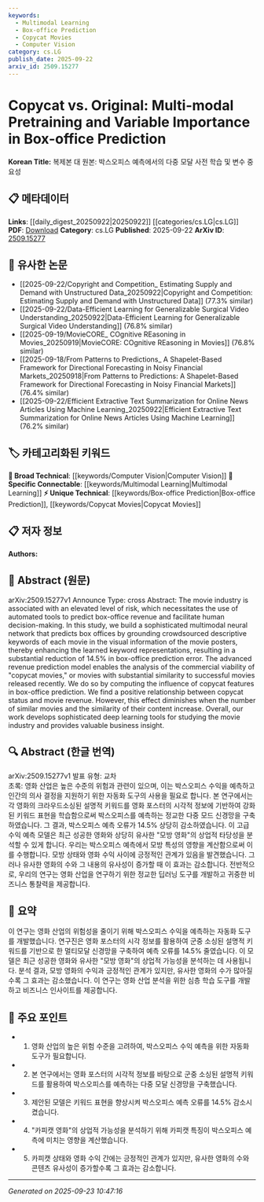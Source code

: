 ```yaml
---
keywords:
  - Multimodal Learning
  - Box-office Prediction
  - Copycat Movies
  - Computer Vision
category: cs.LG
publish_date: 2025-09-22
arxiv_id: 2509.15277
---
```


<!-- KEYWORD_LINKING_METADATA:
{
  "processed_timestamp": "2025-09-23T10:47:16.784840",
  "vocabulary_version": "1.0",
  "selected_keywords": [
    "Multimodal Learning",
    "Box-office Prediction",
    "Copycat Movies",
    "Computer Vision"
  ],
  "rejected_keywords": [],
  "similarity_scores": {
    "Multimodal Learning": 0.88,
    "Box-office Prediction": 0.79,
    "Copycat Movies": 0.75,
    "Computer Vision": 0.82
  },
  "extraction_method": "AI_prompt_based",
  "budget_applied": true,
  "candidates_json": {
    "candidates": [
      {
        "surface": "multimodal neural network",
        "canonical": "Multimodal Learning",
        "aliases": [
          "multimodal model",
          "multimodal network"
        ],
        "category": "specific_connectable",
        "rationale": "Links to trending concepts in AI that integrate multiple data types, relevant for the discussed prediction model.",
        "novelty_score": 0.55,
        "connectivity_score": 0.85,
        "specificity_score": 0.78,
        "link_intent_score": 0.88
      },
      {
        "surface": "box-office prediction",
        "canonical": "Box-office Prediction",
        "aliases": [
          "movie revenue prediction",
          "film revenue forecasting"
        ],
        "category": "unique_technical",
        "rationale": "Central to the paper's focus on predicting movie success, offering a unique technical perspective.",
        "novelty_score": 0.72,
        "connectivity_score": 0.65,
        "specificity_score": 0.82,
        "link_intent_score": 0.79
      },
      {
        "surface": "copycat movies",
        "canonical": "Copycat Movies",
        "aliases": [
          "imitation films",
          "similar movies"
        ],
        "category": "unique_technical",
        "rationale": "Highlights a specific phenomenon analyzed in the paper, relevant for studies on movie industry trends.",
        "novelty_score": 0.68,
        "connectivity_score": 0.6,
        "specificity_score": 0.8,
        "link_intent_score": 0.75
      },
      {
        "surface": "visual information",
        "canonical": "Computer Vision",
        "aliases": [
          "visual data",
          "image analysis"
        ],
        "category": "broad_technical",
        "rationale": "Connects to the use of visual data in the model, a key aspect of the paper's methodology.",
        "novelty_score": 0.4,
        "connectivity_score": 0.78,
        "specificity_score": 0.7,
        "link_intent_score": 0.82
      }
    ],
    "ban_list_suggestions": [
      "automated tools",
      "human decision-making"
    ]
  },
  "decisions": [
    {
      "candidate_surface": "multimodal neural network",
      "resolved_canonical": "Multimodal Learning",
      "decision": "linked",
      "scores": {
        "novelty": 0.55,
        "connectivity": 0.85,
        "specificity": 0.78,
        "link_intent": 0.88
      }
    },
    {
      "candidate_surface": "box-office prediction",
      "resolved_canonical": "Box-office Prediction",
      "decision": "linked",
      "scores": {
        "novelty": 0.72,
        "connectivity": 0.65,
        "specificity": 0.82,
        "link_intent": 0.79
      }
    },
    {
      "candidate_surface": "copycat movies",
      "resolved_canonical": "Copycat Movies",
      "decision": "linked",
      "scores": {
        "novelty": 0.68,
        "connectivity": 0.6,
        "specificity": 0.8,
        "link_intent": 0.75
      }
    },
    {
      "candidate_surface": "visual information",
      "resolved_canonical": "Computer Vision",
      "decision": "linked",
      "scores": {
        "novelty": 0.4,
        "connectivity": 0.78,
        "specificity": 0.7,
        "link_intent": 0.82
      }
    }
  ]
}
-->

# Copycat vs. Original: Multi-modal Pretraining and Variable Importance in Box-office Prediction

**Korean Title:** 복제본 대 원본: 박스오피스 예측에서의 다중 모달 사전 학습 및 변수 중요성

## 📋 메타데이터

**Links**: [[daily_digest_20250922|20250922]] [[categories/cs.LG|cs.LG]]
**PDF**: [Download](https://arxiv.org/pdf/2509.15277.pdf)
**Category**: cs.LG
**Published**: 2025-09-22
**ArXiv ID**: [2509.15277](https://arxiv.org/abs/2509.15277)

## 🔗 유사한 논문
- [[2025-09-22/Copyright and Competition_ Estimating Supply and Demand with Unstructured Data_20250922|Copyright and Competition: Estimating Supply and Demand with Unstructured Data]] (77.3% similar)
- [[2025-09-22/Data-Efficient Learning for Generalizable Surgical Video Understanding_20250922|Data-Efficient Learning for Generalizable Surgical Video Understanding]] (76.8% similar)
- [[2025-09-19/MovieCORE_ COgnitive REasoning in Movies_20250919|MovieCORE: COgnitive REasoning in Movies]] (76.8% similar)
- [[2025-09-18/From Patterns to Predictions_ A Shapelet-Based Framework for Directional Forecasting in Noisy Financial Markets_20250918|From Patterns to Predictions: A Shapelet-Based Framework for Directional Forecasting in Noisy Financial Markets]] (76.4% similar)
- [[2025-09-22/Efficient Extractive Text Summarization for Online News Articles Using Machine Learning_20250922|Efficient Extractive Text Summarization for Online News Articles Using Machine Learning]] (76.2% similar)

## 🏷️ 카테고리화된 키워드
**🧠 Broad Technical**: [[keywords/Computer Vision|Computer Vision]]
**🔗 Specific Connectable**: [[keywords/Multimodal Learning|Multimodal Learning]]
**⚡ Unique Technical**: [[keywords/Box-office Prediction|Box-office Prediction]], [[keywords/Copycat Movies|Copycat Movies]]

## 📋 저자 정보

**Authors:** 

## 📄 Abstract (원문)

arXiv:2509.15277v1 Announce Type: cross 
Abstract: The movie industry is associated with an elevated level of risk, which necessitates the use of automated tools to predict box-office revenue and facilitate human decision-making. In this study, we build a sophisticated multimodal neural network that predicts box offices by grounding crowdsourced descriptive keywords of each movie in the visual information of the movie posters, thereby enhancing the learned keyword representations, resulting in a substantial reduction of 14.5% in box-office prediction error. The advanced revenue prediction model enables the analysis of the commercial viability of "copycat movies," or movies with substantial similarity to successful movies released recently. We do so by computing the influence of copycat features in box-office prediction. We find a positive relationship between copycat status and movie revenue. However, this effect diminishes when the number of similar movies and the similarity of their content increase. Overall, our work develops sophisticated deep learning tools for studying the movie industry and provides valuable business insight.

## 🔍 Abstract (한글 번역)

arXiv:2509.15277v1 발표 유형: 교차  
초록: 영화 산업은 높은 수준의 위험과 관련이 있으며, 이는 박스오피스 수익을 예측하고 인간의 의사 결정을 지원하기 위한 자동화 도구의 사용을 필요로 합니다. 본 연구에서는 각 영화의 크라우드소싱된 설명적 키워드를 영화 포스터의 시각적 정보에 기반하여 강화된 키워드 표현을 학습함으로써 박스오피스를 예측하는 정교한 다중 모드 신경망을 구축하였습니다. 그 결과, 박스오피스 예측 오류가 14.5% 상당히 감소하였습니다. 이 고급 수익 예측 모델은 최근 성공한 영화와 상당히 유사한 "모방 영화"의 상업적 타당성을 분석할 수 있게 합니다. 우리는 박스오피스 예측에서 모방 특성의 영향을 계산함으로써 이를 수행합니다. 모방 상태와 영화 수익 사이에 긍정적인 관계가 있음을 발견했습니다. 그러나 유사한 영화의 수와 그 내용의 유사성이 증가할 때 이 효과는 감소합니다. 전반적으로, 우리의 연구는 영화 산업을 연구하기 위한 정교한 딥러닝 도구를 개발하고 귀중한 비즈니스 통찰력을 제공합니다.

## 📝 요약

이 연구는 영화 산업의 위험성을 줄이기 위해 박스오피스 수익을 예측하는 자동화 도구를 개발했습니다. 연구진은 영화 포스터의 시각 정보를 활용하여 군중 소싱된 설명적 키워드를 기반으로 한 멀티모달 신경망을 구축하여 예측 오류를 14.5% 줄였습니다. 이 모델은 최근 성공한 영화와 유사한 "모방 영화"의 상업적 가능성을 분석하는 데 사용됩니다. 분석 결과, 모방 영화의 수익과 긍정적인 관계가 있지만, 유사한 영화의 수가 많아질수록 그 효과는 감소했습니다. 이 연구는 영화 산업 분석을 위한 심층 학습 도구를 개발하고 비즈니스 인사이트를 제공합니다.

## 🎯 주요 포인트

- 1. 영화 산업의 높은 위험 수준을 고려하여, 박스오피스 수익 예측을 위한 자동화 도구가 필요합니다.
- 2. 본 연구에서는 영화 포스터의 시각적 정보를 바탕으로 군중 소싱된 설명적 키워드를 활용하여 박스오피스를 예측하는 다중 모달 신경망을 구축했습니다.
- 3. 제안된 모델은 키워드 표현을 향상시켜 박스오피스 예측 오류를 14.5% 감소시켰습니다.
- 4. "카피캣 영화"의 상업적 가능성을 분석하기 위해 카피캣 특징이 박스오피스 예측에 미치는 영향을 계산했습니다.
- 5. 카피캣 상태와 영화 수익 간에는 긍정적인 관계가 있지만, 유사한 영화의 수와 콘텐츠 유사성이 증가할수록 그 효과는 감소합니다.


---

*Generated on 2025-09-23 10:47:16*